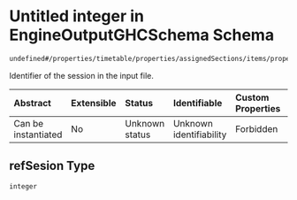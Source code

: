 # Untitled integer in EngineOutputGHCSchema Schema

```txt
undefined#/properties/timetable/properties/assignedSections/items/properties/sessionsAssigned/items/properties/refSesion
```

Identifier of the session in the input file.

| Abstract            | Extensible | Status         | Identifiable            | Custom Properties | Additional Properties | Access Restrictions | Defined In                                                                                       |
| :------------------ | :--------- | :------------- | :---------------------- | :---------------- | :-------------------- | :------------------ | :----------------------------------------------------------------------------------------------- |
| Can be instantiated | No         | Unknown status | Unknown identifiability | Forbidden         | Allowed               | none                | [ghcEngineOutput.schema.json\*](../../../out/ghcEngineOutput.schema.json "open original schema") |

## refSesion Type

`integer`
